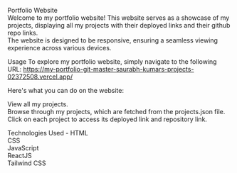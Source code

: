 Portfolio Website<br>
Welcome to my portfolio website! This website serves as a showcase of my projects, displaying all my projects with their deployed links and their github repo links. <br>
The website is designed to be responsive, ensuring a seamless viewing experience across various devices.

Usage
To explore my portfolio website, simply navigate to the following URL: https://my-portfolio-git-master-saurabh-kumars-projects-02372508.vercel.app/

Here's what you can do on the website:

View all my projects.<br>
Browse through my projects, which are fetched from the projects.json file.<br>
Click on each project to access its deployed link and repository link.<br>

Technologies Used - 
HTML<br>
CSS<br>
JavaScript<br>
ReactJS<br>
Tailwind CSS<br>
